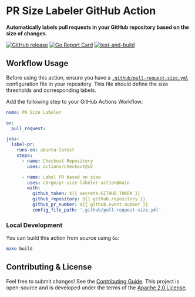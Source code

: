 # PR Size Labeler GitHub Action

**Automatically labels pull requests in your GitHub repository based on the size of changes.**

[![GitHub release](https://img.shields.io/github/release/cbrgm/pr-size-labeler-action.svg)](https://github.com/cbrgm/pr-size-labeler-action)
[![Go Report Card](https://goreportcard.com/badge/github.com/cbrgm/pr-size-labeler-action)](https://goreportcard.com/report/github.com/cbrgm/pr-size-labeler-action)
[![test-and-build](https://github.com/cbrgm/pr-size-labeler-action/actions/workflows/build.yml/badge.svg)](https://github.com/cbrgm/pr-size-labeler-action/actions/workflows/build.yml)

## Workflow Usage

Before using this action, ensure you have a [`.github/pull-request-size.yml`](.github/pull-request-size.yml) configuration file in your repository. This file should define the size thresholds and corresponding labels.

Add the following step to your GitHub Actions Workflow:

```yaml
name: PR Size Labeler

on:
  pull_request:

jobs:
  label-pr:
    runs-on: ubuntu-latest
    steps:
      - name: Checkout Repository
        uses: actions/checkout@v2

      - name: Label PR based on size
        uses: cbrgm/pr-size-labeler-action@main
        with:
          github_token: ${{ secrets.GITHUB_TOKEN }}
          github_repository: ${{ github.repository }}
          github_pr_number: ${{ github.event.number }}
          config_file_path: '.github/pull-request-size.yml'
```

### Local Development

You can build this action from source using `Go`:

```bash
make build
```

## Contributing & License

Feel free to submit changes! See the [Contributing Guide](https://github.com/cbrgm/contributing/blob/master/CONTRIBUTING.md). This project is open-source
and is developed under the terms of the [Apache 2.0 License](https://github.com/cbrgm/pr-size-labeler-action/blob/master/LICENSE).
